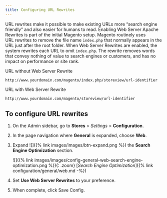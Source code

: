 ```yaml
---
title: Configuring URL Rewrites
---
```


URL rewrites make it possible to make existing URLs more “search engine friendly” and also easier for humans to read. Enabling Web Server Apache Rewrites is part of the initial Magento setup. Magento routinely uses URL rewrites to remove the file name `index.php` that normally appears in the URL just after the root folder. When Web Server Rewrites are enabled, the system rewrites each URL to omit `index.php`. The rewrite removes words that convey nothing of value to search engines or customers, and has no impact on performance or site rank.

URL without Web Server Rewrite

    http://www.yourdomain.com/magento/index.php/storeview/url-identifier

URL with Web Server Rewrite

    http://www.yourdomain.com/magento/storeview/url-identifier

## To configure URL rewrites

1. On the Admin sidebar, go to **Stores** > _Settings_ > **Configuration**.

1. In the page navigation where **General** is expanded, choose **Web**.

1. Expand ![]({% link images/images/btn-expand.png %}) the **Search Engine Optimization** section.

    ![]({% link images/images/config-general-web-search-engine-optimization.png %}){: .zoom}
    [_Search Engine Optimization_]({% link configuration/general/web.md -%})

1. Set **Use Web Server Rewrites** to your preference.

1. When complete, click <span class="btn">Save Config</span>.